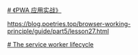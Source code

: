 
[# 《PWA 应用实战》](https://lavas-project.github.io/pwa-book/)

https://blog.poetries.top/browser-working-principle/guide/part5/lesson27.html

[# The service worker lifecycle](https://web.dev/service-worker-lifecycle/)